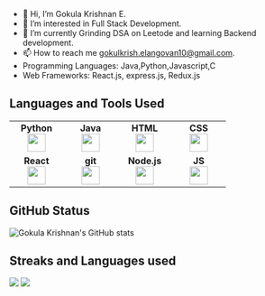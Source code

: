 - 👋 Hi, I’m Gokula Krishnan E.
- 👀 I’m interested in Full Stack Development.
- 🌱 I’m currently Grinding DSA on Leetode and learning Backend development.
- 📫 How to reach me gokulkrish.elangovan10@gmail.com.
- Programming Languages: Java,Python,Javascript,C
- Web Frameworks: React.js, express.js, Redux.js

<!---
GokulKrishnan10/GokulKrishnan10 is a ✨ special ✨ repository because its `README.md` (this file) appears on your GitHub profile.
You can click the Preview link to take a look at your changes.
--->
## Languages and Tools Used
<table width="320px">
    <tbody>
        <tr valign="top">
            <td width="80px" align="center">
            <span><strong>Python</strong></span><br>
            <img height="32px" src="https://cdn.jsdelivr.net/gh/devicons/devicon/icons/python/python-original.svg">
            </td>
            <td width="80px" align="center">
            <span><strong>Java</strong></span><br>
            <img height="32" src="https://cdn.jsdelivr.net/gh/devicons/devicon/icons/java/java-original.svg">
            </td>
            <td width="80px" align="center">
            <span><strong>HTML</strong></span><br>
            <img height="32" src="https://cdn.jsdelivr.net/gh/devicons/devicon/icons/html5/html5-original.svg">
            </td>
            <td width="80px" align="center">
            <span><strong>CSS</strong></span><br>
            <img height="32px" src="https://cdn.jsdelivr.net/gh/devicons/devicon/icons/css3/css3-original.svg">
            </td>
        </tr>
        <tr valign="top">
            <td width="80px" align="center">
            <span><strong>React</strong></span><br>
            <img height="32px" src="https://cdn.jsdelivr.net/gh/devicons/devicon/icons/react/react-original.svg">
            </td>
            <td width="80px" align="center">
            <span><strong>git</strong></span><br>
            <img height="32px" src="https://cdn.jsdelivr.net/gh/devicons/devicon/icons/git/git-plain.svg">
            </td>
            <td width="80px" align="center">
            <span><strong>Node.js</strong></span><br>
            <img height="32px" src="https://static-00.iconduck.com/assets.00/node-js-icon-227x256-913nazt0.png">
            <td width="80px" align="center">
            <span><strong>JS</strong></span><br>
            <img height="32px" src="https://upload.wikimedia.org/wikipedia/commons/6/6a/JavaScript-logo.png">
            </td>
        </tr>
    </tbody>
</table>


## GitHub Status
![Gokula Krishnan's GitHub stats](https://github-readme-stats.vercel.app/api?username=GokulKrishnan10&show_icons=true&theme=radical)

## Streaks and Languages used
<img src="https://github-readme-streak-stats.herokuapp.com/?user=GokulKrishnan10"/>
<img src="https://github-readme-stats.vercel.app/api/top-langs?username=GokulKrishnan10"/>



